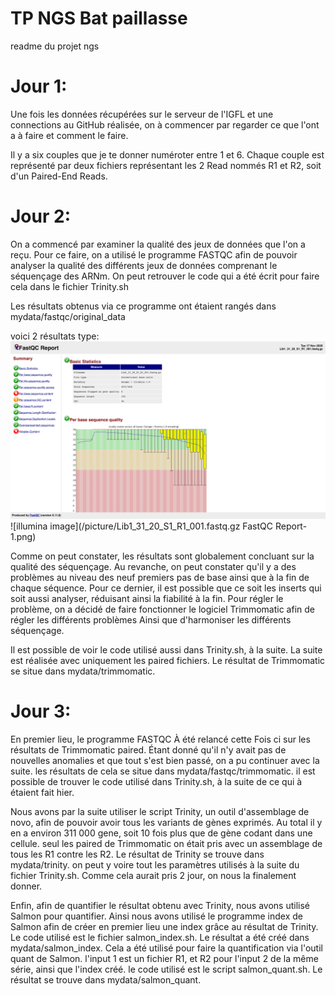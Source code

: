 # TP NGS Bat paillasse

readme du projet ngs



# Jour 1:

Une fois les données récupérées sur le serveur de l'IGFL et une connections au GitHub réalisée, on à commencer par regarder ce que l'ont a à faire et comment le faire.

Il y a six couples que je te donner numéroter entre 1 et 6. Chaque couple est représenté par deux fichiers représentant les 2 Read nommés R1 et R2, soit d'un Paired-End Reads.


# Jour 2:

On a commencé par examiner la qualité des jeux de données que l'on a reçu. Pour ce faire, on a utilisé le programme FASTQC afin de pouvoir analyser la qualité des différents jeux de données comprenant le séquençage des ARNm. On peut retrouver le code qui a été écrit pour faire cela dans le fichier Trinity.sh

Les résultats obtenus via ce programme ont étaient rangés dans mydata/fastqc/original_data

voici 2 résultats type:
![illumina image](/picture/Lib1_31_20_S1_R1_001.fastq.gz%20FastQC%20Report-1.png)
![illumina image](/picture/Lib1_31_20_S1_R1_001.fastq.gz FastQC Report-1.png)

Comme on peut constater, les résultats sont globalement concluant sur la qualité des séquençage. Au revanche, on peut constater qu'il y a des problèmes au niveau des neuf premiers pas de base ainsi que à la fin de chaque séquence. Pour ce dernier, il est possible que ce soit les inserts qui soit aussi analyser, réduisant ainsi la fiabilité à la fin. Pour régler le problème, on a décidé de faire fonctionner le logiciel Trimmomatic afin de régler les différents problèmes Ainsi que d'harmoniser les différents séquençage. 

Il est possible de voir le code utilisé aussi dans Trinity.sh, à la suite. La suite est réalisée avec uniquement les paired fichiers. Le résultat de Trimmomatic se situe dans mydata/trimmomatic. 


# Jour 3:

En premier lieu, le programme FASTQC À été relancé cette Fois ci sur les résultats de Trimmomatic paired. Étant donné qu'il n'y avait pas de nouvelles anomalies et que tout s'est bien passé, on a pu continuer avec la suite. les résultats de cela se situe dans mydata/fastqc/trimmomatic. il est possible de trouver le code utilisé dans Trinity.sh, à la suite de ce qui à étaient fait hier. 

Nous avons par la suite utiliser le script Trinity, un outil d'assemblage de novo, afin de pouvoir avoir tous les variants de gènes exprimés. Au total il y en a environ 311 000 gene, soit 10 fois plus que de gène codant dans une cellule. seul les paired de Trimmomatic on était pris avec un assemblage de tous les R1 contre les R2. Le résultat de Trinity se trouve dans mydata/trinity. on peut y voire tout les paramètres utilisés à la suite du fichier Trinity.sh. Comme cela aurait pris 2 jour, on nous la finalement donner. 

Enfin, afin de quantifier le résultat obtenu avec Trinity, nous avons utilisé Salmon pour quantifier. Ainsi nous avons utilisé le programme index de Salmon afin de créer en premier lieu une index grâce au résultat de Trinity. Le code utilisé est le fichier salmon_index.sh. Le résultat a été créé dans mydata/salmon_index. 
Cela a été utilisé pour faire la quantification via l'outil quant de Salmon. l'input 1 est un fichier R1, et R2 pour l'input 2 de la même série, ainsi que l'index créé. le code utilisé est le script salmon_quant.sh. Le résultat se trouve dans mydata/salmon_quant. 




